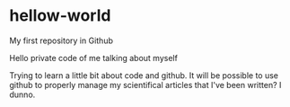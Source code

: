 # hellow-world
My first repository in Github

Hello private code of me talking about myself

Trying to learn a little bit about code and github. It will be possible to use github to properly manage my scientifical articles that I've been written? I dunno.
